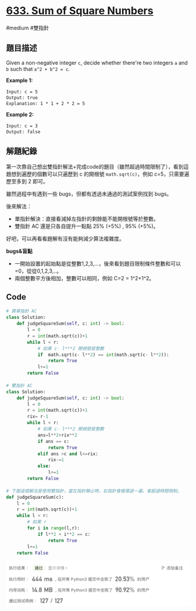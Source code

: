 # [633. Sum of Square Numbers](https://leetcode.cn/problems/sum-of-square-numbers/)

#medium #雙指針



## 題目描述

Given a non-negative integer `c`, decide whether there're two integers `a` and `b` such that `a^2 + b^2 = c`.



**Example 1:**

```text
Input: c = 5
Output: true
Explanation: 1 * 1 + 2 * 2 = 5
```

**Example 2:**

```
Input: c = 3
Output: false
```



## 解題紀錄

第一次靠自己想出雙指針解法+完成code的題目（雖然超過時間限制了），看到這題想到遍歷的個數可以只遍歷到 c 的開根號 `math.sqrt(c)`，例如 c=5，只需要遍歷至多到 2 即可。

雖然過程中有遇到一些 bugs，但都有透過未通過的測試案例找到 bugs。

後來解法：

- 單指針解決：直接看減掉左指針的剩餘能不能開根號等於整數。
- 雙指針 AC 還是只各自提升一點點 25% (+5%) , 95% (+5%)。

好吧，可以再看看題解有沒有能夠減少算法複雜度。

**bugs&盲點**

- 一開始設置的起始點是從整數1,2,3,...，後來看到題目限制條件整數和可以=0，從從0,1,2,3,..。
- 兩個整數平方後相加，整數可以相同，例如 C=2 = 1^2+1^2。



## Code

```python
# 靠單指針 AC 
class Solution:
    def judgeSquareSum(self, c: int) -> bool:
        l = 0
        r = int(math.sqrt(c))+1
        while l < r:
            # 如果 c- l***2 開根號是整數
            if  math.sqrt(c- l**2) == int(math.sqrt(c- l**2)):
                return True
            l+=1
        return False

# 雙指針 AC 
class Solution:
    def judgeSquareSum(self, c: int) -> bool:
        l = 0
        r = int(math.sqrt(c))+1
        rix= r-1
        while l < r:
            # 如果 c- l***2 開根號是整數
            ans=l**2+rix**2
            if ans == c:
                return True 
            elif ans >c and l<=rix:
                rix-=1
            else:
                l+=1
        return False
      
# 下面這個解法是使用雙指針，當左指針靜止時，右指針會循環過一遍，會超過時間限制。
def judgeSquareSum(c):
    l = 0
    r = int(math.sqrt(c))+1
    while l < r:
        # 如果 r
        for i in range(l,r):
            if l**2 + i**2 == c:
                return True
        l+=1
    return False
```

![img_ac](https://github.com/youngmihuang/leetcode-python/blob/main/img/633.sum_of_square_numbers_ac.png)
